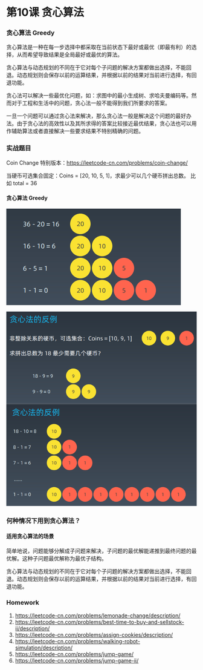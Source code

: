 # 第10课 贪心算法

### 贪心算法 Greedy

贪心算法是一种在每一步选择中都采取在当前状态下最好或最优（即最有利）的选择，从而希望导致结果是全局最好或最优的算法。

贪心算法与动态规划的不同在于它对每个子问题的解决方案都做出选择，不能回退。动态规划则会保存以前的运算结果，并根据以前的结果对当前进行选择，有回退功能。

贪心法可以解决一些最优化问题，如：求图中的最小生成树、求哈夫曼编码等。然而对于工程和生活中的问题，贪心法一般不能得到我们所要求的答案。

一旦一个问题可以通过贪心法来解决，那么贪心法一般是解决这个问题的最好办法。由于贪心法的高效性以及其所求得的答案比较接近最优结果，贪心法也可以用作辅助算法或者直接解决一些要求结果不特别精确的问题。

### 实战题目

Coin Change 特别版本：https://leetcode-cn.com/problems/coin-change/

当硬币可选集合固定：Coins = [20, 10, 5, 1]，求最少可以几个硬币拼出总数。 比如 total = 36

#### 贪心算法 Greedy

![10-greedy-coinchange](assets/10-greedy-coinchange.png)

![10-greedy-coinchange-fanli](assets/10-greedy-coinchange-fanli.png)

### 何种情况下用到贪心算法？

#### 适用贪心算法的场景

简单地说，问题能够分解成子问题来解决，子问题的最优解能递推到最终问题的最优解。这种子问题最优解称为最优子结构。

贪心算法与动态规划的不同在于它对每个子问题的解决方案都做出选择，不能回退。动态规划则会保存以前的运算结果，并根据以前的结果对当前进行选择，有回退功能。

### Homework

1. https://leetcode-cn.com/problems/lemonade-change/description/
2. https://leetcode-cn.com/problems/best-time-to-buy-and-sellstock-ii/description/
3. https://leetcode-cn.com/problems/assign-cookies/description/
4. https://leetcode-cn.com/problems/walking-robot-simulation/description/ 
5. https://leetcode-cn.com/problems/jump-game/
6. https://leetcode-cn.com/problems/jump-game-ii/


